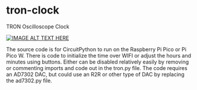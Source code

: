 # tron-clock
TRON Oscilloscope Clock

[![IMAGE ALT TEXT HERE](https://img.youtube.com/vi/OOFGKmF-wbw/0.jpg)](https://www.youtube.com/watch?v=OOFGKmF-wbw)

The source code is for CircuitPython to run on the Raspberry Pi Pico or Pi Pico W. There is code to initialize the time over WIFI or adjust the hours and minutes using buttons. Either can be disabled relatively easily by removing or commenting imports and code out in the tron.py file. The code requires an AD7302 DAC, but could use an R2R or other type of DAC by replacing the ad7302.py file.
